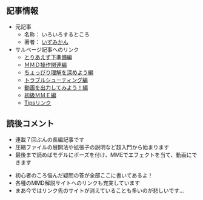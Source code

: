 ## 記事情報
- 元記事
	- 名称： いろいろするところ
	- 著者： [いずみかん](https://www.nicovideo.jp/user/1148238)
- サルベージ記事へのリンク
	- [とりあえず下準備編](https://mmdblomagasaru.blogspot.com/2025/01/blog-post_26.html)
	- [ＭＭＤ操作関連編](https://mmdblomagasaru.blogspot.com/2025/01/blog-post_58.html)
	- [ちょっぴり理解を深めよう編](https://mmdblomagasaru.blogspot.com/2025/01/blog-post_54.html)
	- [トラブルシューティング編](https://mmdblomagasaru.blogspot.com/2025/01/blog-post_27.html)
	- [動画を出力してみよう！編](https://mmdblomagasaru.blogspot.com/2025/01/blog-post_61.html)
	- [初級ＭＭＥ編](https://mmdblomagasaru.blogspot.com/2025/01/blog-post_5.html)
	- [Tipsリンク](https://mmdblomagasaru.blogspot.com/2025/01/tips_27.html)

## 読後コメント
- 連載７回ぶんの長編記事です
- 圧縮ファイルの展開法や拡張子の説明など超入門から始まります
- 最後まで読めばモデルにポーズを付け、MMEでエフェクトを当て、動画にできます
<!-- -->
- 初心者のころ悩んだ疑問の答が全部ここに書いてあるよ！
- 各種のMMD解説サイトへのリンクも充実しています
- まあ今ではリンク先のサイトが消えていることも多いのが悲しいです…

